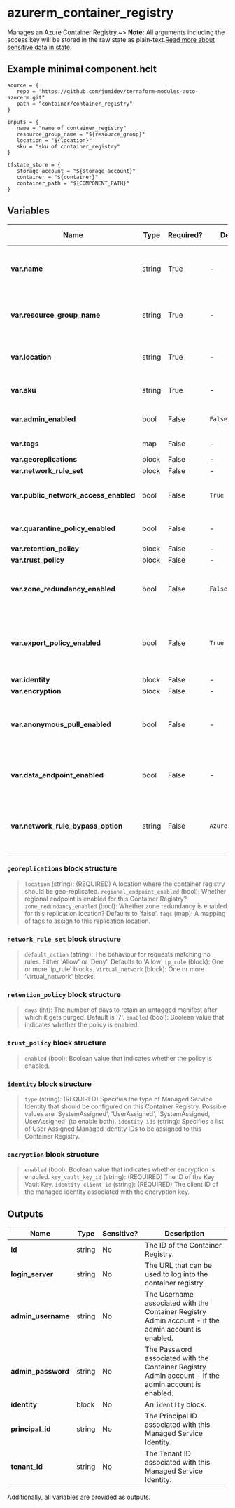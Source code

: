 # azurerm_container_registry

Manages an Azure Container Registry.~> **Note:** All arguments including the access key will be stored in the raw state as plain-text.[Read more about sensitive data in state](/docs/state/sensitive-data.html).

## Example minimal component.hclt

```hcl
source = {
   repo = "https://github.com/jumidev/terraform-modules-auto-azurerm.git" 
   path = "container/container_registry" 
}

inputs = {
   name = "name of container_registry" 
   resource_group_name = "${resource_group}" 
   location = "${location}" 
   sku = "sku of container_registry" 
}

tfstate_store = {
   storage_account = "${storage_account}" 
   container = "${container}" 
   container_path = "${COMPONENT_PATH}" 
}

```

## Variables

| Name | Type | Required? |  Default  |  possible values |  Description |
| ---- | ---- | --------- |  ----------- | ----------- | ----------- |
| **var.name** | string | True | -  |  -  |  Specifies the name of the Container Registry. Only Alphanumeric characters allowed. Changing this forces a new resource to be created. | 
| **var.resource_group_name** | string | True | -  |  -  |  The name of the resource group in which to create the Container Registry. Changing this forces a new resource to be created. | 
| **var.location** | string | True | -  |  -  |  Specifies the supported Azure location where the resource exists. Changing this forces a new resource to be created. | 
| **var.sku** | string | True | -  |  `Basic`, `Standard`, `Premium`  |  The SKU name of the container registry. Possible values are `Basic`, `Standard` and `Premium`. | 
| **var.admin_enabled** | bool | False | `False`  |  -  |  Specifies whether the admin user is enabled. Defaults to `false`. | 
| **var.tags** | map | False | -  |  -  |  A mapping of tags to assign to the resource. | 
| **var.georeplications** | block | False | -  |  -  |  A `georeplications` block. | 
| **var.network_rule_set** | block | False | -  |  -  |  A `network_rule_set` block. | 
| **var.public_network_access_enabled** | bool | False | `True`  |  -  |  Whether public network access is allowed for the container registry. Defaults to `true`. | 
| **var.quarantine_policy_enabled** | bool | False | -  |  -  |  Boolean value that indicates whether quarantine policy is enabled. | 
| **var.retention_policy** | block | False | -  |  -  |  A `retention_policy` block. | 
| **var.trust_policy** | block | False | -  |  -  |  A `trust_policy` block. | 
| **var.zone_redundancy_enabled** | bool | False | `False`  |  -  |  Whether zone redundancy is enabled for this Container Registry? Changing this forces a new resource to be created. Defaults to `false`. | 
| **var.export_policy_enabled** | bool | False | `True`  |  -  |  Boolean value that indicates whether export policy is enabled. Defaults to `true`. In order to set it to `false`, make sure the `public_network_access_enabled` is also set to `false`. | 
| **var.identity** | block | False | -  |  -  |  An `identity` block. | 
| **var.encryption** | block | False | -  |  -  |  An `encryption` block. | 
| **var.anonymous_pull_enabled** | bool | False | -  |  -  |  Whether allows anonymous (unauthenticated) pull access to this Container Registry? This is only supported on resources with the `Standard` or `Premium` SKU. | 
| **var.data_endpoint_enabled** | bool | False | -  |  -  |  Whether to enable dedicated data endpoints for this Container Registry? This is only supported on resources with the `Premium` SKU. | 
| **var.network_rule_bypass_option** | string | False | `AzureServices`  |  `None`, `AzureServices`  |  Whether to allow trusted Azure services to access a network restricted Container Registry? Possible values are `None` and `AzureServices`. Defaults to `AzureServices`. | 

### `georeplications` block structure

> `location` (string): (REQUIRED) A location where the container registry should be geo-replicated.
> `regional_endpoint_enabled` (bool): Whether regional endpoint is enabled for this Container Registry?
> `zone_redundancy_enabled` (bool): Whether zone redundancy is enabled for this replication location? Defaults to 'false'.
> `tags` (map): A mapping of tags to assign to this replication location.

### `network_rule_set` block structure

> `default_action` (string): The behaviour for requests matching no rules. Either 'Allow' or 'Deny'. Defaults to 'Allow'
> `ip_rule` (block): One or more 'ip_rule' blocks.
> `virtual_network` (block): One or more 'virtual_network' blocks.

### `retention_policy` block structure

> `days` (int): The number of days to retain an untagged manifest after which it gets purged. Default is '7'.
> `enabled` (bool): Boolean value that indicates whether the policy is enabled.

### `trust_policy` block structure

> `enabled` (bool): Boolean value that indicates whether the policy is enabled.

### `identity` block structure

> `type` (string): (REQUIRED) Specifies the type of Managed Service Identity that should be configured on this Container Registry. Possible values are 'SystemAssigned', 'UserAssigned', 'SystemAssigned, UserAssigned' (to enable both).
> `identity_ids` (string): Specifies a list of User Assigned Managed Identity IDs to be assigned to this Container Registry.

### `encryption` block structure

> `enabled` (bool): Boolean value that indicates whether encryption is enabled.
> `key_vault_key_id` (string): (REQUIRED) The ID of the Key Vault Key.
> `identity_client_id` (string): (REQUIRED) The client ID of the managed identity associated with the encryption key.



## Outputs

| Name | Type | Sensitive? | Description |
| ---- | ---- | --------- | --------- |
| **id** | string | No  | The ID of the Container Registry. | 
| **login_server** | string | No  | The URL that can be used to log into the container registry. | 
| **admin_username** | string | No  | The Username associated with the Container Registry Admin account - if the admin account is enabled. | 
| **admin_password** | string | No  | The Password associated with the Container Registry Admin account - if the admin account is enabled. | 
| **identity** | block | No  | An `identity` block. | 
| **principal_id** | string | No  | The Principal ID associated with this Managed Service Identity. | 
| **tenant_id** | string | No  | The Tenant ID associated with this Managed Service Identity. | 

Additionally, all variables are provided as outputs.

